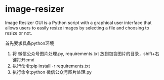 # image-resizer
Image Resizer GUI is a Python script with a graphical user interface that allows users to easily resize images by selecting a file and choosing to resize or not.

首先要求具备python环境
1. 将 微信公众号图片处理.py, requirements.txt 放到包含图片的目录，shift+右键打开cmd
2. 执行命令:pip install -r requirements.txt
3. 执行命令:python 微信公众号图片处理.py
